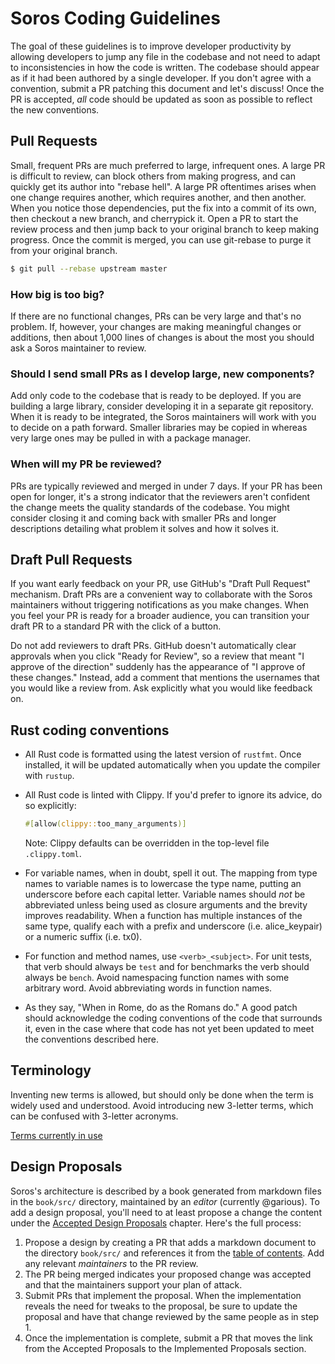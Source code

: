 Soros Coding Guidelines
===

The goal of these guidelines is to improve developer productivity by allowing developers to
jump any file in the codebase and not need to adapt to inconsistencies in how the code is
written. The codebase should appear as if it had been authored by a single developer. If you
don't agree with a convention, submit a PR patching this document and let's discuss! Once
the PR is accepted, *all* code should be updated as soon as possible to reflect the new
conventions.

Pull Requests
---

Small, frequent PRs are much preferred to large, infrequent ones. A large PR is difficult
to review, can block others from making progress, and can quickly get its author into
"rebase hell". A large PR oftentimes arises when one change requires another, which requires
another, and then another. When you notice those dependencies, put the fix into a commit of
its own, then checkout a new branch, and cherrypick it. Open a PR to start the review
process and then jump back to your original branch to keep making progress. Once the commit
is merged, you can use git-rebase to purge it from your original branch.

```bash
$ git pull --rebase upstream master
```

### How big is too big?

If there are no functional changes, PRs can be very large and that's no problem. If,
however, your changes are making meaningful changes or additions, then about 1,000 lines of
changes is about the most you should ask a Soros maintainer to review.

### Should I send small PRs as I develop large, new components?

Add only code to the codebase that is ready to be deployed. If you are building a large
library, consider developing it in a separate git repository. When it is ready to be
integrated, the Soros maintainers will work with you to decide on a path forward. Smaller
libraries may be copied in whereas very large ones may be pulled in with a package manager.

### When will my PR be reviewed?

PRs are typically reviewed and merged in under 7 days. If your PR has been open for longer,
it's a strong indicator that the reviewers aren't confident the change meets the quality
standards of the codebase. You might consider closing it and coming back with smaller PRs
and longer descriptions detailing what problem it solves and how it solves it.

Draft Pull Requests
---

If you want early feedback on your PR, use GitHub's "Draft Pull Request"
mechanism. Draft PRs are a convenient way to collaborate with the Soros
maintainers without triggering notifications as you make changes. When you feel
your PR is ready for a broader audience, you can transition your draft PR to a
standard PR with the click of a button.

Do not add reviewers to draft PRs.  GitHub doesn't automatically clear approvals
when you click "Ready for Review", so a review that meant "I approve of the
direction" suddenly has the appearance of "I approve of these changes." Instead,
add a comment that mentions the usernames that you would like a review from. Ask
explicitly what you would like feedback on.

Rust coding conventions
---

* All Rust code is formatted using the latest version of `rustfmt`. Once installed, it will be
  updated automatically when you update the compiler with `rustup`.

* All Rust code is linted with Clippy. If you'd prefer to ignore its advice, do so explicitly:

  ```rust
  #[allow(clippy::too_many_arguments)]
  ```

  Note: Clippy defaults can be overridden in the top-level file `.clippy.toml`.

* For variable names, when in doubt, spell it out. The mapping from type names to variable names
  is to lowercase the type name, putting an underscore before each capital letter. Variable names
  should *not* be abbreviated unless being used as closure arguments and the brevity improves
  readability. When a function has multiple instances of the same type, qualify each with a
  prefix and underscore (i.e. alice_keypair) or a numeric suffix (i.e. tx0).

* For function and method names, use `<verb>_<subject>`. For unit tests, that verb should
  always be `test` and for benchmarks the verb should always be `bench`. Avoid namespacing
  function names with some arbitrary word. Avoid abbreviating words in function names.

* As they say, "When in Rome, do as the Romans do." A good patch should acknowledge the coding
  conventions of the code that surrounds it, even in the case where that code has not yet been
  updated to meet the conventions described here.


Terminology
---

Inventing new terms is allowed, but should only be done when the term is widely used and
understood. Avoid introducing new 3-letter terms, which can be confused with 3-letter acronyms.

[Terms currently in use](book/src/terminology.md)


Design Proposals
---

Soros's architecture is described by a book generated from markdown files in
the `book/src/` directory, maintained by an *editor* (currently @garious). To
add a design proposal, you'll need to at least propose a change the content
under the [Accepted Design
Proposals](https://soros-labs.github.io/book-edge/proposals.html) chapter.
Here's the full process:

1. Propose a design by creating a PR that adds a markdown document to the
   directory `book/src/` and references it from the [table of
   contents](book/src/SUMMARY.md). Add any relevant *maintainers* to the PR review.
2. The PR being merged indicates your proposed change was accepted and that the
   maintainers support your plan of attack.
3. Submit PRs that implement the proposal. When the implementation reveals the
   need for tweaks to the proposal, be sure to update the proposal and have
   that change reviewed by the same people as in step 1.
4. Once the implementation is complete, submit a PR that moves the link from
   the Accepted Proposals to the Implemented Proposals section.
